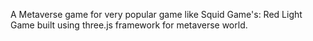 A Metaverse game for very popular game like Squid Game's: Red Light Game
built using three.js framework for metaverse world.